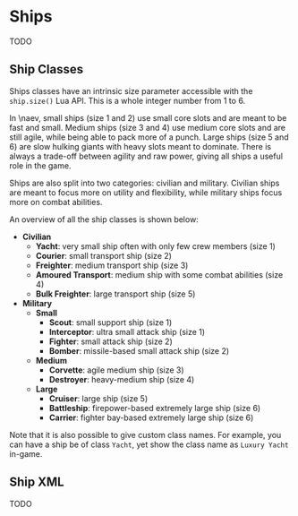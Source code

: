# Ships

TODO

## Ship Classes

Ships classes have an intrinsic size parameter accessible with the `ship.size()` Lua API. This is a whole integer number from 1 to 6.

In \naev, small ships (size 1 and 2) use small core slots and are meant to be fast and small. Medium ships (size 3 and 4) use medium core slots and are still agile, while being able to pack more of a punch. Large ships (size 5 and 6) are slow hulking giants with heavy slots meant to dominate. There is always a trade-off between agility and raw power, giving all ships a useful role in the game.

Ships are also split into two categories: civilian and military. Civilian ships are meant to focus more on utility and flexibility, while military ships focus more on combat abilities.

An overview of all the ship classes is shown below:

* **Civilian**
    * **Yacht**: very small ship often with only few crew members (size 1)
    * **Courier**: small transport ship (size 2)
    * **Freighter**: medium transport ship (size 3)
    * **Amoured Transport**: medium ship with some combat abilities (size 4)
    * **Bulk Freighter**: large transport ship (size 5)
* **Military**
    * **Small**
        * **Scout**: small support ship (size 1)
        * **Interceptor**: ultra small attack ship (size 1)
        * **Fighter**: small attack ship (size 2)
        * **Bomber**: missile-based small attack ship (size 2)
    * **Medium**
        * **Corvette**: agile medium ship (size 3)
        * **Destroyer**: heavy-medium ship (size 4)
    * **Large**
        * **Cruiser**: large ship (size 5)
        * **Battleship**: firepower-based extremely large ship (size 6)
        * **Carrier**: fighter bay-based extremely large ship (size 6)

Note that it is also possible to give custom class names. For example, you can have a ship be of class `Yacht`, yet show the class name as `Luxury Yacht` in-game.

## Ship XML

TODO
